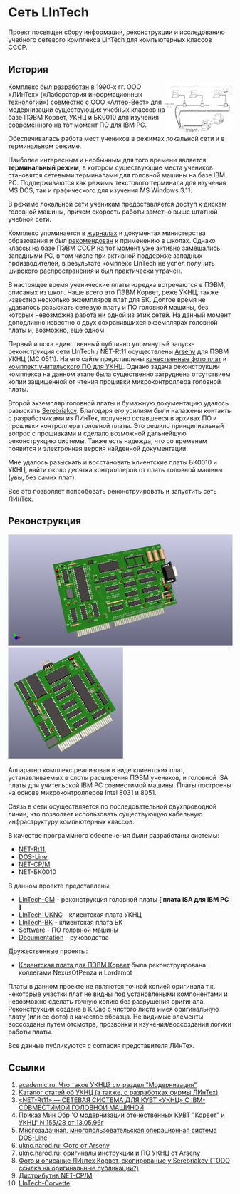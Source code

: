 # Сеть LInTech
Проект посвящен сбору информации, реконструкции и исследованию учебного сетевого комплекса LInTech для компьютерных классов СССР.

## История
<img src="./Documentation/UKNC1.png" align="right" width="30%">

Комплекс был [разработан](https://dic.academic.ru/dic.nsf/ruwiki/46187#.D0.9C.D0.BE.D0.B4.D0.B5.D1.80.D0.BD.D0.B8.D0.B7.D0.B0.D1.86.D0.B8.D1.8F) в 1990-х гг. ООО «ЛИнТех» («Лаборатория информационных технологий») совместно с ООО «Алтер-Вест»
для модернизации существующих учебных классов на базе ПЭВМ Корвет, УКНЦ и БК0010 для изучения современного на тот момент ПО для IBM PC.

Обеспечивалась работа мест учеников в режимах локальной сети и в терминальном режиме.

Наиболее интересным и необычным для того времени является **терминальный режим**, в котором существующие места учеников становятся сетевыми терминалами для головной машины на базе IBM PC. 
Поддерживаются как режимы текстового терминала для изучения MS DOS, так и графического для изучения MS Windows 3.11. 

В режиме локальной сети ученикам предоставляется доступ к дискам головной машины, причем скорость работы заметно выше штатной учебной сети. 

Комплекс упоминается в [журналах](http://school136.perm.ru/sunduk/samos/info.htm) и документах 
министерства образования и был [рекомендован](http://web.archive.org/web/20070927175919/http://www.informika.ru/text/goscom/normdoc/d_96/PRIK~5/l155.html) к применению в школах.
Однако классы на базе ПЭВМ СССР на тот момент уже активно замещались западными PC, в том числе при активной поддержке западных производителей, 
в результате комплекс LInTech не успел получить широкого распространения и был практически утрачен.

В настоящее время ученические платы изредка встречаются в ПЭВМ, списаных из школ. Чаще всего это ПЭВМ Корвет, реже УКНЦ, также известно несколько экземпляров плат для БК. 
Долгое время не удавалось разыскать сетевую плату и ПО головной машины, без которых невозможна работа ни одной из этих сетей. 
На данный момент доподлинно известно о двух сохранившихся экземплярах головной платы и, возможно, еще одном.

Первый и пока единственный публично упомянутый запуск-реконструкция сети LInTech / NET-Rt11 осуществлены [Arseny](http://uknc.narod.ru/) для ПЭВМ УКНЦ (МС 0511). 
На его сайте представлены [качественные фото плат](http://uknc.narod.ru/Img/index.htm) и [комплект учительского ПО для УКНЦ](http://uknc.narod.ru/Net-RT11/index.htm).
Однако задача реконструкции комплекса на данном этапе была существенно затруднена отсутствием копии защищенной от чтения прошивки микроконтроллера головной платы.

Второй экземпляр головной платы и бумажную документацию удалось разыскать [Serebriakov](https://github.com/paulargent). 
Благодаря его усилиям были налажены контакты с разработчиками из ЛИнТех, получено оставшееся в архивах ПО и прошивки контроллера головной платы.
Это решило принципиальный вопрос с прошивками и сделало возможной дальнейшую реконструкцию системы. Также есть надежда, что со временем появится и электронная версия найденной документации.

Мне удалось разыскать и восстановить клиентские платы БК0010 и УКНЦ, найти около десятка контроллеров от платы головной машины (увы, без самих плат). 

Все это позволяет попробовать реконструировать и запустить сеть ЛИнТех.

## Реконструкция
[<img src="./LinTech-GM/KiCad/LinTech-GM-board_NC-ACM-2.2.png" height="250px" margin="15px">](./LinTech-GM/)[<img src="./LinTech-UKNC/KiCad/LInTech-UKNC.png" height="250px">](./LinTech-UKNC/)

Аппаратно комплекс реализован в виде клиентских плат, устанавливаемых в слоты расширения ПЭВМ учеников, и головной ISA платы для учительской IBM PC совместимой машины. 
Платы построены на основе микроконтроллеров Intel 8031 и 8051.

Связь в сети осуществляется по последовательной двухпроводной линии, что позволяет использовать существующую кабельную инфраструктуру компьютерных классов.

В качестве программного обеспечения были разработаны системы: 
- [NET-Rt11](https://www.emuverse.ru/wiki/%D0%A3%D0%9A%D0%9D%D0%A6_%D0%B6%D1%83%D1%80%D0%BD%D0%B0%D0%BB_1994-01_%D0%9B%D0%98%D0%BD%D0%A2%D0%B5%D1%85), 
- [DOS-Line](http://www.uw.ru/about/archive/dos-line/), 
- [NET-CP/M](https://oldkorvet.narod.ru/Utils.html)
- NET-БК0010

В данном проекте представлены:
- [LInTech-GM](./LinTech-GM/) - реконструкция головной платы **[ плата ISA для IBM PC ]**
- [LInTech-UKNC](./LinTech-UKNC/) - клиентская плата УКНЦ
- [LInTech-BK](./LinTech-BK/) - клиентская плата БК
- [Software](./Software/) - ПО головной машины
- [Documentation](./Documentation/) - руководства

Дружественные проекты:
- [Клиентская плата для ПЭВМ Корвет](https://github.com/lordamot/retro-lintech) была реконструирована коллегами NexusOfPenza и Lordamot

Платы в данном проекте не являются точной копией оригинала т.к. некоторые участки плат не видны под установлеными компонентами и невозможно сделать точную копию без разрушения оригинала. 
Реконструкция создана в KiCad с чистого листа имея оригинальную плату (или ее фото) в качестве образца. 
Не видимые элементы воссозданы путем отсмотра, прозвонки и изучения/воссоздания логики работы платы. 

Все данные публикуются с согласия представителя ЛИнТех.

## Ссылки
1. [academic.ru: Что такое УКНЦ? см раздел "Модернизация"](https://dic.academic.ru/dic.nsf/ruwiki/46187#.D0.9C.D0.BE.D0.B4.D0.B5.D1.80.D0.BD.D0.B8.D0.B7.D0.B0.D1.86.D0.B8.D1.8F)
2. [Каталог статей об УКНЦ (а также, о разработках фирмы ЛИнТех)](http://school136.perm.ru/sunduk/samos/info.htm)
3. [«NET-Rt11» — СЕТЕВАЯ СИСТЕМА ДЛЯ КУВТ «УКНЦ» С IBM-СОВМЕСТИМОЙ ГОЛОВНОЙ МАШИНОЙ](https://www.emuverse.ru/wiki/%D0%A3%D0%9A%D0%9D%D0%A6_%D0%B6%D1%83%D1%80%D0%BD%D0%B0%D0%BB_1994-01_%D0%9B%D0%98%D0%BD%D0%A2%D0%B5%D1%85)
4. [Приказ Мин Обр 'О модернизации отечественных КУВТ "Корвет" и УКНЦ' N 155/28 от 13.05.96г](http://web.archive.org/web/20070927175919/http://www.informika.ru/text/goscom/normdoc/d_96/PRIK~5/l155.html)
5. [Многозадачная, многопользовательская операционная система DOS-Line](http://www.uw.ru/about/archive/dos-line/)
6. [uknc.narod.ru: Фото от Arseny](http://uknc.narod.ru/Img/index.htm)
7. [uknc.narod.ru: оригиналы инструкции и ПО УКНЦ от Arseny](http://uknc.narod.ru/Net-RT11/index.htm)
8. [Фото и описание ЛИнтех Корвет, скопированые у Serebriakov (TODO ссылка на оригинальные публикации?)](https://pk8020.fandom.com/ru/wiki/LINTECH)
9. [Дистрибутив NET-CP/M](https://oldkorvet.narod.ru/Utils.html)
10. [LInTech-Corvette](https://github.com/lordamot/retro-lintech)
